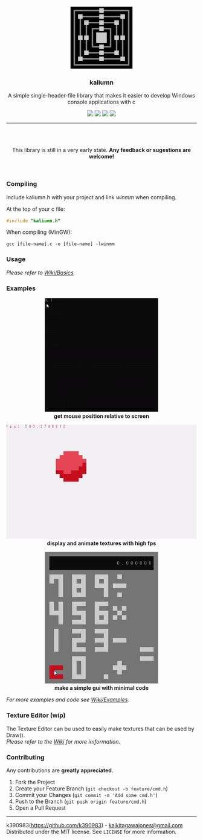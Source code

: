 <p align="center">
  <img src="assets/logo.png" alt="Logo">
  <h3 align="center"><b>kaliumn</b></h1>
  <p align="center">A simple single-header-file library that makes it easier to develop Windows console applications with c</p>
  <p align="center">
  <img src="https://img.shields.io/github/license/k390983/kaliumn"> <img src="https://img.shields.io/github/repo-size/k390983/kaliumn"> <img src="https://img.shields.io/github/issues/k390983/kaliumn"> <img src="https://img.shields.io/badge/platform-windows-blue">
  </p>
</p>

----

<br><br>

<p align="center">This library is still in a very early state. <b>Any feedback or sugestions are welcome!</b></p>

<br>

### Compiling

Include kaliumn.h with your project and link *winmm* when compiling.

At the top of your c file:

```c
#include "kaliumn.h"
```

When compiling (MinGW):

```
gcc [file-name].c -o [file-name] -lwinmm
```

### Usage

*Please refer to [Wiki/Basics](https://github.com/k390983/kaliumn/wiki#basicschange-the-text-color).*

### Examples

<p align="center"><img src="assets/mousePos.gif" alt="mouse position" width="300"/><br><b>get mouse position relative to screen</b></p>
<p align="center"><img src="assets/bouncingBall.gif" alt="bouncing ball width="300"/><br><b>display and animate textures with high fps</b></p>
<p align="center"><img src="assets/calculator.gif" alt="calculator" width="300"/><br><b>make a simple gui with minimal code</b></p>

*For more examples and code see [Wiki/Examples](https://github.com/k390983/kaliumn/wiki/Examples).*

### Texture Editor (wip)
The Texture Editor can bu used to easily make textures that can be used by Draw().    
*Please refer to the [Wiki](https://github.com/k390983/cmd.h/wiki) for more imformation.*

### Contributing
Any contributions are **greatly appreciated**.

1. Fork the Project
2. Create your Feature Branch (`git checkout -b feature/cmd.h`)
3. Commit your Changes (`git commit -m 'Add some cmd.h'`)
4. Push to the Branch (`git push origin feature/cmd.h`)
5. Open a Pull Request

----

k390983(https://github.com/k390983) - kaikitagawajones@gmail.com    
Distributed under the MIT license. See `LICENSE` for more information.
